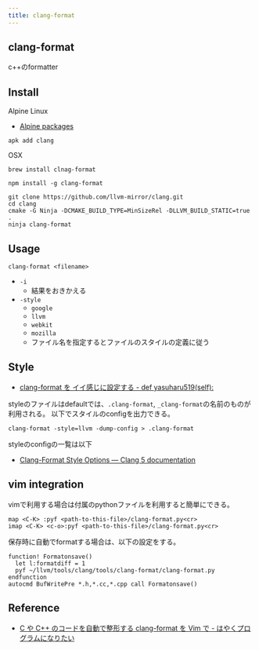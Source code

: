 ```yaml
---
title: clang-format
---
```


## clang-format
c++のformatter


## Install

Alpine Linux

* [Alpine packages](https://pkgs.alpinelinux.org/contents?branch=v3.6&name=clang&arch=ppc64le&repo=main)

```
apk add clang
```

OSX

```shell
brew install clnag-format
```

```
npm install -g clang-format
```

```
git clone https://github.com/llvm-mirror/clang.git
cd clang
cmake -G Ninja -DCMAKE_BUILD_TYPE=MinSizeRel -DLLVM_BUILD_STATIC=true .
ninja clang-format
```

## Usage

```
clang-format <filename>
```

* `-i`
    * 結果をおきかえる
* `-style`
    * `google`
    * `llvm`
    * `webkit`
    * `mozilla`
    * ファイル名を指定するとファイルのスタイルの定義に従う

## Style
* [clang-format を イイ感じに設定する - def yasuharu519(self):](http://yasuharu519.hatenablog.com/entry/2015/12/13/210825)

styleのファイルはdefaultでは、`.clang-format`, `_clang-format`の名前のものが利用される。
以下でスタイルのconfigを出力できる。

```
clang-format -style=llvm -dump-config > .clang-format
```

styleのconfigの一覧は以下

* [Clang-Format Style Options — Clang 5 documentation](https://clang.llvm.org/docs/ClangFormatStyleOptions.html)

## vim integration
vimで利用する場合は付属のpythonファイルを利用すると簡単にできる。

```vim
map <C-K> :pyf <path-to-this-file>/clang-format.py<cr>
imap <C-K> <c-o>:pyf <path-to-this-file>/clang-format.py<cr>
```

保存時に自動でformatする場合は、以下の設定をする。

```vim
function! Formatonsave()
  let l:formatdiff = 1
  pyf ~/llvm/tools/clang/tools/clang-format/clang-format.py
endfunction
autocmd BufWritePre *.h,*.cc,*.cpp call Formatonsave()
```

## Reference
* [C や C++ のコードを自動で整形する clang-format を Vim で - はやくプログラムになりたい](http://rhysd.hatenablog.com/entry/2013/08/26/231858)

